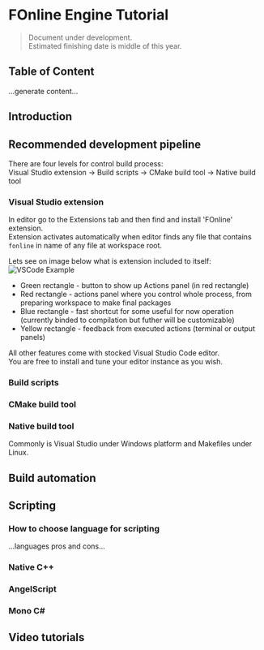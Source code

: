 # FOnline Engine Tutorial

> Document under development.  
> Estimated finishing date is middle of this year.

## Table of Content

...generate content...

## Introduction
## Recommended development pipeline

There are four levels for control build process:  
Visual Studio extension -> Build scripts -> CMake build tool -> Native build tool

### Visual Studio extension

In editor go to the Extensions tab and then find and install 'FOnline' extension.  
Extension activates automatically when editor finds any file that contains `fonline` in name of any file at workspace root.  

Lets see on image below what is extension included to itself:  
![VSCode Example](https://github.com/cvet/fonline/tree/master/BuildTools/vscode-example.png "Visual Studio Code FOnline Extension Example")
* Green rectangle - button to show up Actions panel (in red rectangle)
* Red rectangle - actions panel where you control whole process, from preparing workspace to make final packages
* Blue rectangle - fast shortcut for some useful for now operation (currently binded to compilation but futher will be customizable)
* Yellow rectangle - feedback from executed actions (terminal or output panels)

All other features come with stocked Visual Studio Code editor.  
You are free to install and tune your editor instance as you wish.

### Build scripts
### CMake build tool
### Native build tool

Commonly is Visual Studio under Windows platform and Makefiles under Linux.

## Build automation
## Scripting
### How to choose language for scripting

...languages pros and cons...

### Native C++
### AngelScript
### Mono C#
## Video tutorials
